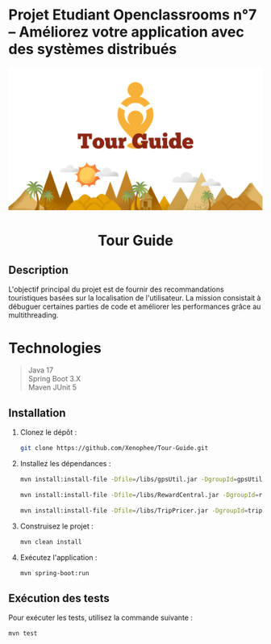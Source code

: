 # Projet Etudiant Openclassrooms n°7 – Améliorez votre application avec des systèmes distribués


<img src="/preview.png" alt="Logo de l'application">


<h1 align="center">Tour Guide</h1>


## Description

L'objectif principal du projet est de fournir des recommandations touristiques basées sur la localisation de l'utilisateur. La mission consistait à débuguer certaines parties de code et améliorer les performances grâce au multithreading.


# Technologies

> Java 17  
> Spring Boot 3.X  
> Maven
> JUnit 5


## Installation

1. Clonez le dépôt :
    ```sh
    git clone https://github.com/Xenophee/Tour-Guide.git
    ```

2. Installez les dépendances :
    ```sh
    mvn install:install-file -Dfile=/libs/gpsUtil.jar -DgroupId=gpsUtil -DartifactId=gpsUtil -Dversion=1.0.0 -Dpackaging=jar
    ```

    ```sh
    mvn install:install-file -Dfile=/libs/RewardCentral.jar -DgroupId=rewardCentral -DartifactId=rewardCentral -Dversion=1.0.0 -Dpackaging=jar
    ```

    ```sh
    mvn install:install-file -Dfile=/libs/TripPricer.jar -DgroupId=tripPricer -DartifactId=tripPricer -Dversion=1.0.0 -Dpackaging=jar
    ```

3. Construisez le projet :
    ```sh
    mvn clean install
    ```


4. Exécutez l'application :
    ```sh
    mvn spring-boot:run
    ```

## Exécution des tests

Pour exécuter les tests, utilisez la commande suivante :

```sh
mvn test
```

